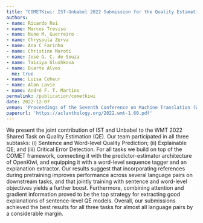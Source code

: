 ```yaml
---
title: "COMETKiwi: IST-Unbabel 2022 Submission for the Quality Estimation Shared Task"
authors:
- name: Ricardo Rei
- name: Marcos Treviso
- name: Nuno M. Guerreiro
- name: Chrysoula Zerva
- name: Ana C Farinha
- name: Christine Maroti
- name: José G. C. de Souza
- name: Taisiya Glushkova
- name: Duarte Alves
  me: true
- name: Luisa Coheur
- name: Alon Lavie
- name: André F. T. Martins
permalink: /publication/cometkiwi
date: 2022-12-07
venue: 'Proceedings of the Seventh Conference on Machine Translation (WMT)'
paperurl: 'https://aclanthology.org/2022.wmt-1.60.pdf'
---
```


We present the joint contribution of IST and Unbabel to the WMT 2022 Shared Task on Quality Estimation (QE). Our team participated in all three subtasks: (i) Sentence and Word-level Quality Prediction; (ii) Explainable QE; and (iii) Critical Error Detection. For all tasks we build on top of the COMET framework, connecting it with the predictor-estimator architecture of OpenKiwi, and equipping it with a word-level sequence tagger and an explanation extractor. Our results suggest that incorporating references during pretraining improves performance across several language pairs on downstream tasks, and that jointly training with sentence and word-level objectives yields a further boost. Furthermore, combining attention and gradient information proved to be the top strategy for extracting good explanations of sentence-level QE models. Overall, our submissions achieved the best results for all three tasks for almost all language pairs by a considerable margin.